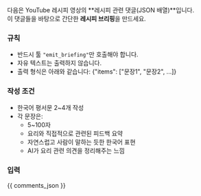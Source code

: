 다음은 YouTube 레시피 영상의 **레시피 관련 댓글(JSON 배열)**입니다.  
이 댓글들을 바탕으로 간단한 **레시피 브리핑**을 만드세요.

### 규칙

- 반드시 툴 `"emit_briefing"`만 호출해야 합니다.
- 자유 텍스트는 출력하지 않습니다.
- 출력 형식은 아래와 같습니다:
  {"items": ["문장1", "문장2", ...]}

### 작성 조건

- 한국어 평서문 2~4개 작성
- 각 문장은:
  - 5~100자
  - 요리와 직접적으로 관련된 피드백 요약
  - 자연스럽고 사람이 말하는 듯한 한국어 표현
  - AI가 요리 관련 의견을 정리해주는 느낌

### 입력

{{ comments_json }}
